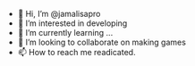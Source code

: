 - 👋 Hi, I’m @jamalisapro
- 👀 I’m interested in developing
- 🌱 I’m currently learning ...
- 💞️ I’m looking to collaborate on making games
- 📫 How to reach me readicated.

<!---
jamalisapro/jamalisapro is a ✨ special ✨ repository because its `README.md` (this file) appears on your GitHub profile.
You can click the Preview link to take a look at your changes.
--->
